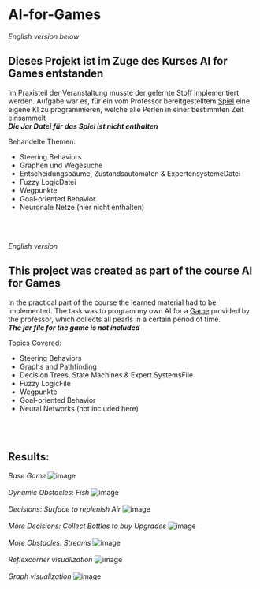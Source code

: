# AI-for-Games
_English version below_

## Dieses Projekt ist im Zuge des Kurses AI for Games entstanden

Im Praxisteil der Veranstaltung musste der gelernte Stoff implementiert werden. Aufgabe war es, für ein vom Professor bereitgestelltem [Spiel](#Results) eine eigene KI zu programmieren, welche alle Perlen in einer bestimmten Zeit einsammelt<br>
_**Die Jar Datei für das Spiel ist nicht enthalten**_

Behandelte Themen:
- Steering Behaviors
- Graphen und Wegesuche
- Entscheidungsbäume, Zustandsautomaten & ExpertensystemeDatei
- Fuzzy LogicDatei
- Wegpunkte
- Goal-oriented Behavior
- Neuronale Netze (hier nicht enthalten)
<br>
<br>

_English version_
## This project was created as part of the course AI for Games

In the practical part of the course the learned material had to be implemented. The task was to program my own AI for a [Game](#Results) provided by the professor, which collects all pearls in a certain period of time.<br>
_**The jar file for the game is not included**_

Topics Covered:
- Steering Behaviors
- Graphs and Pathfinding
- Decision Trees, State Machines & Expert SystemsFile
- Fuzzy LogicFile
- Wegpunkte
- Goal-oriented Behavior
- Neural Networks (not included here)
<br>
<br>


## Results:

*Base Game*
![image](https://github.com/boTimPact/AI-for-Games/assets/119596476/a0b4d761-109a-497d-8138-384773377a34)
<br>
<br>
*Dynamic Obstacles: Fish*
![image](https://github.com/boTimPact/AI-for-Games/assets/119596476/bbd5dba9-8917-4385-ae75-3060ad568ccd)
<br>
<br>
*Decisions: Surface to replenish Air*
![image](https://github.com/boTimPact/AI-for-Games/assets/119596476/873e8135-257a-4f6c-8d38-772fd02cdf33)
<br>
<br>
*More Decisions: Collect Bottles to buy Upgrades*
![image](https://github.com/boTimPact/AI-for-Games/assets/119596476/144a682c-5f7a-4f8e-88b2-15cbbb0cf443)
<br>
<br>
*More Obstacles: Streams*
![image](https://github.com/boTimPact/AI-for-Games/assets/119596476/00cd26b9-36bd-45e0-8431-db4e201e7db7)
<br>
<br>
*Reflexcorner visualization*
![image](https://github.com/boTimPact/AI-for-Games/assets/119596476/04d2a5d2-39a5-4c0f-b71b-2ecbf2be6290)
<br>
<br>
*Graph visualization*
![image](https://github.com/boTimPact/AI-for-Games/assets/119596476/7cc83be6-9bd9-4aad-8b4b-5902a517fb50)
